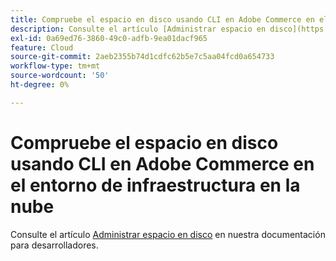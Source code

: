 ```yaml
---
title: Compruebe el espacio en disco usando CLI en Adobe Commerce en el entorno de infraestructura en la nube
description: Consulte el artículo [Administrar espacio en disco](https://experienceleague.adobe.com/en/docs/commerce-cloud-service/user-guide/develop/storage/manage-disk-space) en nuestra documentación para desarrolladores.
exl-id: 0a69ed76-3860-49c0-adfb-9ea01dacf965
feature: Cloud
source-git-commit: 2aeb2355b74d1cdfc62b5e7c5aa04fcd0a654733
workflow-type: tm+mt
source-wordcount: '50'
ht-degree: 0%

---
```


# Compruebe el espacio en disco usando CLI en Adobe Commerce en el entorno de infraestructura en la nube

Consulte el artículo [Administrar espacio en disco](https://experienceleague.adobe.com/en/docs/commerce-cloud-service/user-guide/develop/storage/manage-disk-space) en nuestra documentación para desarrolladores.

